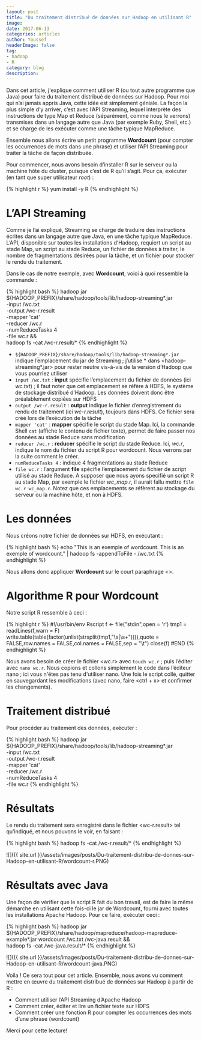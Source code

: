 ```yaml
---
layout: post
title: "Du traitement distribué de données sur Hadoop en utilisant R"
image:
date: 2017-06-13
categories: articles
author: Youssef
headerImage: false
tag:
- hadoop
- R
category: blog
description:
---
```


Dans cet article, j'explique comment utiliser R (ou tout autre programme que Java) pour faire du traitement distribué de données sur Hadoop. Pour moi qui n’ai jamais appris Java, cette idée est simplement géniale. La façon la plus simple d’y arriver, c’est avec l’API Streaming, lequel interprète des instructions de type Map et Reduce (séparément, comme nous le verrons) transmises dans un langage autre que Java (par exemple Ruby, Shell, etc.) et se charge de les exécuter comme une tâche typique MapReduce. 
 
Ensemble nous allons écrire un petit programme **Wordcount** (pour compter les occurrences de mots dans une phrase) et utiliser l’API Streaming pour traiter la tâche de façon distribuée.
 
Pour commencer, nous avons besoin d’installer R sur le serveur ou la machine hôte du cluster, puisque c’est de R qu’il s’agit. Pour ça, exécuter (en tant que super utilisateur _root_) : 
 
{% highlight r %}
yum install -y R
{% endhighlight %}
 
# L’API Streaming

Comme je l’ai expliqué, Streaming se charge de traduire des instructions écrites dans un langage autre que Java, en une tâche typique MapReduce. L’API, disponible sur toutes les installations d’Hadoop, requiert un script au stade Map, un script au stade Reduce, un fichier de données à traiter, le nombre de fragmentations désirées pour la tâche, et un fichier pour stocker le rendu du traitement.
 
Dans le cas de notre exemple, avec **Wordcount**, voici à quoi ressemble la commande :
 
{% highlight bash %}
hadoop jar ${HADOOP_PREFIX}/share/hadoop/tools/lib/hadoop-streaming*.jar \
-input /wc.txt \
-output /wc-r.result \
-mapper 'cat' \
-reducer /wc.r \
-numReduceTasks 4 \
-file wc.r && \
hadoop fs -cat /wc-r.result/*
{% endhighlight %}
 

- `${HADOOP_PREFIX}/share/hadoop/tools/lib/hadoop-streaming*.jar` indique l’emplacement du jar de Streaming ; j’utilise * dans <hadoop-streaming*.jar> pour rester neutre vis-à-vis de la version d’Hadoop que vous pourriez utiliser
- `input /wc.txt` : **input** spécifie l’emplacement du fichier de données (ici _wc.txt_) ; il faut noter que cet emplacement se réfère à HDFS, le système de stockage distribué d’Hadoop. Les données doivent donc être préalablement copiées sur HDFS
- `output /wc-r.result` : **output** indique le fichier d’enregistrement du rendu de traitement (ici _wc-r.result_), toujours dans HDFS. Ce fichier sera créé lors de l’exécution de la tâche
- `mapper 'cat'` : **mapper** spécifie le script du stade Map. Ici, la commande Shell `cat` (affiche le contenu de fichier texte), permet de faire passer nos données au stade Reduce sans modification
- `reducer /wc.r` : **reducer** spécifie le script du stade Reduce. Ici, _wc.r_, indique le nom du fichier du script R pour wordcount. Nous verrons par la suite comment le créer.
- `numReduceTasks 4` : indique 4 fragmentations au stade Reduce
- `file wc.r` : l’argument **file** spécifie l’emplacement du fichier de script utilisé au stade Reduce. A supposer que nous ayons specifié un script R au stade Map, par exemple le fichier _wc_map.r_, il aurait fallu mettre `file wc.r wc_map.r`. Notez que ces emplacements se réfèrent au stockage du serveur ou la machine hôte, et non à HDFS.

 
# Les données
Nous créons notre fichier de données sur HDFS, en exécutant :
 
{% highlight bash %}
echo "This is an exemple of wordcount. This is an exemple of wordcount." | hadoop fs -appendToFile - /wc.txt
{% endhighlight %}

Nous allons donc appliquer **Wordcount** sur le court paraphrage <<This is an exemple of wordcount. This is an exemple of wordcount.>>.
 
# Algorithme R pour Wordcount
Notre script R ressemble à ceci :
 
{% highlight r %}
#!/usr/bin/env Rscript
f <- file("stdin",open = 'r')
tmp1 = readLines(f,warn = F)
write.table(table(factor(unlist(strsplit(tmp1,"\s|\s+")))),quote = FALSE,row.names = FALSE,col.names = FALSE,sep = "\t")
close(f)
#END
{% endhighlight %}
 
Nous avons besoin de créer le fichier <wc.r> avec `touch wc.r` ; puis l’éditer avec `nano wc.r`. Nous copions et collons simplement le code dans l’éditeur nano ; ici vous n'êtes pas tenu d'utiliser nano. Une fois le script collé, quitter en sauvegardant les modifications (avec nano, faire <ctrl + x> et confirmer les changements).
 
# Traitement distribué
Pour procéder au traitement des données, exécuter : 
 
{% highlight bash %}
hadoop jar ${HADOOP_PREFIX}/share/hadoop/tools/lib/hadoop-streaming*.jar \
-input /wc.txt \
-output /wc-r.result \
-mapper 'cat' \
-reducer /wc.r \
-numReduceTasks 4 \
-file wc.r
{% endhighlight %}
 
# Résultats
Le rendu du traitement sera enregistré dans le fichier <wc-r.result> tel qu’indiqué, et nous pouvons le voir, en faisant : 
 
{% highlight bash %}
hadoop fs -cat /wc-r.result/*
{% endhighlight %}

![]({{ site.url }}/assets/images/posts/Du-traitement-distribu-de-donnes-sur-Hadoop-en-utilisant-R/wordcount-r.PNG)

# Résultats avec Java
 
Une façon de vérifier que le script R fait du bon travail, est de faire la même démarche en utilisant cette fois-ci le jar de Wordcount, fourni avec toutes les installations Apache Hadoop. Pour ce faire, exécuter ceci :
 
{% highlight bash %}
hadoop jar ${HADOOP_PREFIX}/share/hadoop/mapreduce/hadoop-mapreduce-example*.jar wordcount /wc.txt /wc-java.result && \
hadoop fs -cat /wc-java.result/*
{% endhighlight %}

![]({{ site.url }}/assets/images/posts/Du-traitement-distribu-de-donnes-sur-Hadoop-en-utilisant-R/wordcount-java.PNG)
 
Voila ! Ce sera tout pour cet article. Ensemble, nous avons vu comment mettre en œuvre du traitement distribué de données sur Hadoop à partir de R :

- Comment utiliser l’API Streaming d’Apache Hadoop
- Comment créer, éditer et lire un fichier texte sur HDFS
- Comment créer une fonction R pour compter les occurrences des mots d’une phrase (wordcount)

 
Merci pour cette lecture!
